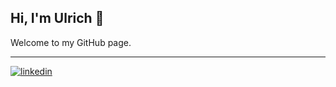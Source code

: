 ## Hi, I'm Ulrich 👋

Welcome to my GitHub page.

---

[![linkedin](https://img.shields.io/badge/linkedin-0A66C2?style=for-the-badge&logo=linkedin&logoColor=white)](https://www.linkedin.com/in/ulrichmabou/)










